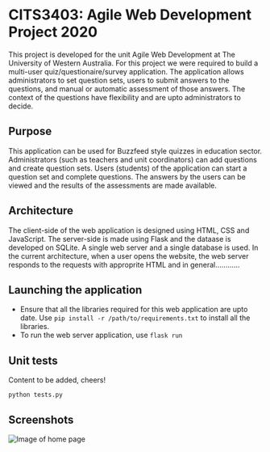 # CITS3403: Agile Web Development Project 2020

This project is developed for the unit Agile Web Development at The University of Western Australia. For this project we were required to build a multi-user quiz/questionaire/survey application. The application allows administrators to set question sets, users to submit answers to the questions, and manual or automatic assessment of those answers. The context of the questions have flexibility and are upto administrators to decide.

## Purpose

This application can be used for Buzzfeed style quizzes in education sector. Administrators (such as teachers and unit coordinators) can add questions and create question sets. Users (students) of the application can start a question set and complete questions. The answers by the users can be viewed and the results of the assessments are made available.

## Architecture

The client-side of the web application is designed using HTML, CSS and JavaScript. The server-side is made using Flask and the dataase is developed on SQLite. A single web server and a single database is used. In the current architecture, when a user opens the website, the web server responds to the requests with approprite HTML and in general............


## Launching the application

- Ensure that all the libraries required for this web application are upto date. Use ```pip install -r /path/to/requirements.txt``` to install all the libraries.
- To run the web server application, use ```flask run```

## Unit tests

Content to be added, cheers!

```python tests.py```

## Screenshots

![Image of home page](https://github.com/quasarswastik/CITS3403_Project-2/blob/master/IndexPage.jpg)
